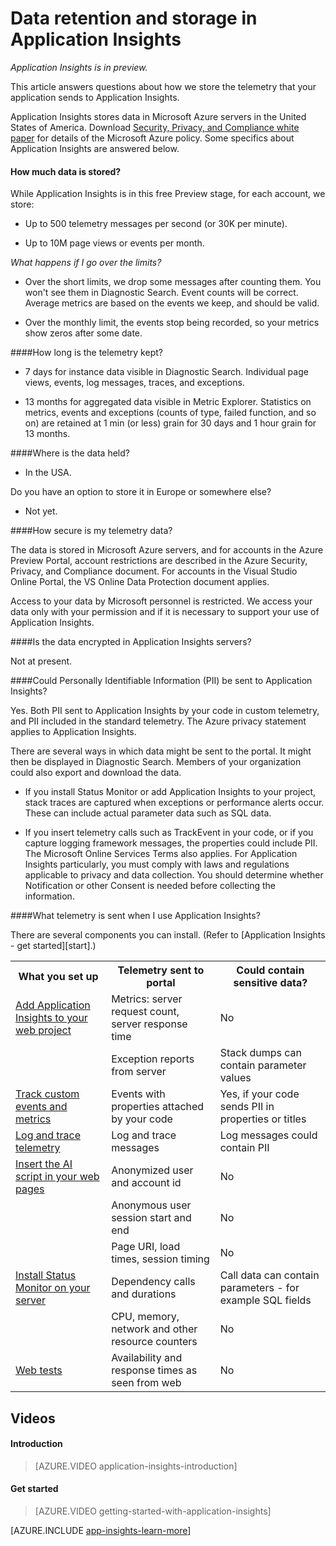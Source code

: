 <properties title="Data retention and storage in Application Insights" pageTitle="Data retention and storage in Application Insights" description="Retention and privacy policy statement" metaKeywords="analytics monitoring application insights" authors="awills"  manager="kamrani" />

<tags ms.service="application-insights" ms.workload="tbd" ms.tgt_pltfrm="ibiza" ms.devlang="na" ms.topic="article" ms.date="2014-11-14" ms.author="awills" />

# Data retention and storage in Application Insights 

*Application Insights is in preview.*


This article answers questions about how we store the telemetry that your application sends to Application Insights.

Application Insights stores data in Microsoft Azure servers in the United States of America. Download [Security, Privacy, and Compliance white paper](http://go.microsoft.com/fwlink/?LinkId=392408) for details of the Microsoft Azure policy. Some specifics about Application Insights are answered below. 

#### How much data is stored? 

While Application Insights is in this free Preview stage, for each account, we store: 

* Up to 500 telemetry messages per second (or 30K per minute). 

* Up to 10M page views or events per month. 

*What happens if I go over the limits?* 

* Over the short limits, we drop some messages after counting them. You won't see them in Diagnostic Search. Event counts will be correct. Average metrics are based on the events we keep, and should be valid. 

* Over the monthly limit, the events stop being recorded, so your metrics show zeros after some date. 

####How long is the telemetry kept? 

* 7 days for instance data visible in Diagnostic Search. Individual page views, events, log messages, traces, and exceptions. 

* 13 months for aggregated data visible in Metric Explorer. Statistics on metrics, events and exceptions (counts of type, failed function, and so on) are retained at 1 min (or less) grain for 30 days and 1 hour grain for 13 months. 

####Where is the data held? 

* In the USA. 

Do you have an option to store it in Europe or somewhere else? 

* Not yet. 

####How secure is my telemetry data? 

The data is stored in Microsoft Azure servers, and for accounts in the Azure Preview Portal, account restrictions are described in the Azure Security, Privacy, and Compliance document. For accounts in the Visual Studio Online Portal, the VS Online Data Protection document applies. 

Access to your data by Microsoft personnel is restricted. We access your data only with your permission and if it is necessary to support your use of Application Insights. 

####Is the data encrypted in Application Insights servers? 

Not at present. 

####Could Personally Identifiable Information (PII) be sent to Application Insights? 

Yes. Both PII sent to Application Insights by your code in custom telemetry, and PII included in the standard telemetry. The Azure privacy statement applies to Application Insights. 

There are several ways in which data might be sent to the portal. It might then be displayed in Diagnostic Search. Members of your organization could also export and download the data. 

* If you install Status Monitor or add Application Insights to your project, stack traces are captured when exceptions or performance alerts occur. These can include actual parameter data such as SQL data. 

* If you insert telemetry calls such as TrackEvent in your code, or if you capture logging framework messages, the properties could include PII. The Microsoft Online Services Terms also applies. For Application Insights particularly, you must comply with laws and regulations applicable to privacy and data collection. You should determine whether Notification or other Consent is needed before collecting the information. 


####What telemetry is sent when I use Application Insights? 

There are several components you can install. (Refer to [Application Insights - get started][start].) 

<table>
<tr><th>What you set up</th><th>Telemetry sent to portal</th><th>Could contain sensitive data?</th></tr>
<tr><td><a href="../app-insights-start-monitoring-app-health-usage/">Add Application Insights to your web project</a></td>
  <td>Metrics: server request count, server response time</td>
  <td>No</td></tr>
<tr><td></td>
  <td>Exception reports from server</td><td>Stack dumps can contain parameter values</td></tr>
<tr><td><a href="../app-insights-web-track-usage-custom-events-metrics/">Track custom events and metrics</a></td>
  <td>Events with properties attached by your code</td>
  <td>Yes, if your code sends PII in properties or titles</td></tr>
<tr><td><a href="../app-insights-search-diagnostic-logs/#trace">Log and trace telemetry</a></td><td>Log and trace messages</td><td>Log messages could contain PII</td></tr>
<tr><td><a href="../app-insights-web-track-usage/">Insert the AI script in your web pages</a></td>
  <td>Anonymized user and account id</td><td>No</td></tr>
<tr><td></td><td>Anonymous user session start and end</td><td>No</td></tr>
<tr><td></td><td>Page URI, load times, session timing</td><td>No</td></tr>
<tr><td><a href="../app-insights-monitor-performance-live-website-now/">Install Status Monitor on your server</a></td>
  <td>Dependency calls and durations</td>
  <td>Call data can contain parameters - for example SQL fields</td></tr>
<tr><td></td><td>CPU, memory, network and other resource counters</td><td>No</td></tr>
<tr><td><a href="../app-insights-monitor-web-app-availability/">Web tests</a></td><td>Availability and response times as seen from web</td><td>No</td></tr>
</table>

## <a name="video"></a>Videos

#### Introduction

> [AZURE.VIDEO application-insights-introduction]

#### Get started

> [AZURE.VIDEO getting-started-with-application-insights]




[AZURE.INCLUDE [app-insights-learn-more](../includes/app-insights-learn-more.md)]


